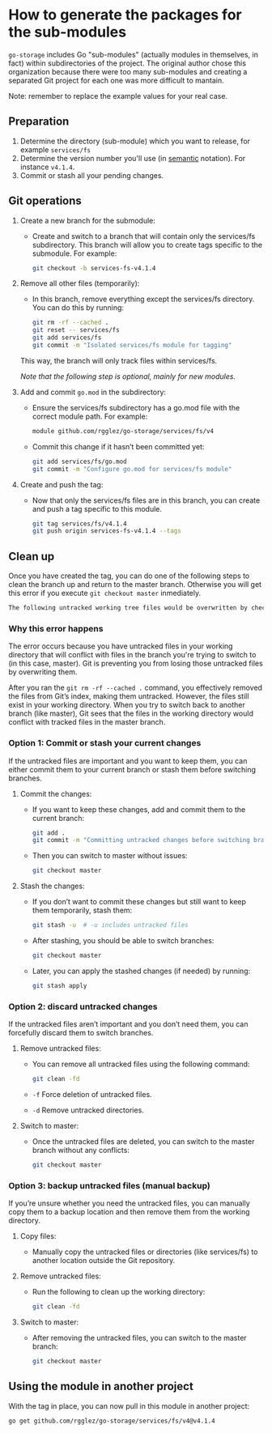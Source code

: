 # How to generate the packages for the sub-modules

```go-storage``` includes Go "sub-modules" (actually modules in themselves, in fact) within subdirectories of the project. The original author chose this organization because there were too many sub-modules and creating a separated Git project for each one was more difficult to mantain.

Note: remember to replace the example values for your real case.

## Preparation

1. Determine the directory (sub-module) which you want to release, for example ```services/fs```
1. Determine the version number you'll use (in [semantic](https://semver.org/) notation). For instance ```v4.1.4```.
1. Commit or stash all your pending changes.

## Git operations

1. Create a new branch for the submodule:

   * Create and switch to a branch that will contain only the services/fs subdirectory. This branch will allow you to create tags specific to the submodule. For example:

      ```bash
      git checkout -b services-fs-v4.1.4
      ```

1. Remove all other files (temporarily):

   * In this branch, remove everything except the services/fs directory. You can do this by running:

      ```bash
      git rm -rf --cached .
      git reset -- services/fs
      git add services/fs
      git commit -m "Isolated services/fs module for tagging"
      ```

   This way, the branch will only track files within services/fs.

   *Note that the following step is optional, mainly for new modules.*

1. Add and commit ```go.mod``` in the subdirectory:

   * Ensure the services/fs subdirectory has a go.mod file with the correct module path. For example:

      ```bash
      module github.com/rgglez/go-storage/services/fs/v4
      ```

   * Commit this change if it hasn’t been committed yet:

      ```bash
      git add services/fs/go.mod
      git commit -m "Configure go.mod for services/fs module"
      ```

1. Create and push the tag:

   * Now that only the services/fs files are in this branch, you can create and push a tag specific to this module.

      ```bash
      git tag services/fs/v4.1.4
      git push origin services-fs-v4.1.4 --tags
      ```

## Clean up

Once you have created the tag, you can do one of the following steps to clean the branch up and return to the master branch. Otherwise you will get this error if you execute ```git checkout master``` inmediately.

```bash
The following untracked working tree files would be overwritten by checkout
```

### Why this error happens

The error occurs because you have untracked files in your working directory that will conflict with files in the branch you're trying to switch to (in this case, master). Git is preventing you from losing those untracked files by overwriting them.

After you ran the ```git rm -rf --cached .``` command, you effectively removed the files from Git’s index, making them untracked. However, the files still exist in your working directory. When you try to switch back to another branch (like master), Git sees that the files in the working directory would conflict with tracked files in the master branch.

### Option 1: Commit or stash your current changes

If the untracked files are important and you want to keep them, you can either commit them to your current branch or stash them before switching branches.

1. Commit the changes:

   * If you want to keep these changes, add and commit them to the current branch:

      ```bash
      git add .
      git commit -m "Committing untracked changes before switching branches"
      ```

   * Then you can switch to master without issues:

      ```bash
      git checkout master
      ```

1. Stash the changes:

   * If you don’t want to commit these changes but still want to keep them temporarily, stash them:

      ```bash
      git stash -u  # -u includes untracked files
      ```

   * After stashing, you should be able to switch branches:

      ```bash
      git checkout master
      ```

   * Later, you can apply the stashed changes (if needed) by running:

      ```bash
      git stash apply
      ```

### Option 2: discard untracked changes

If the untracked files aren’t important and you don’t need them, you can forcefully discard them to switch branches.

1. Remove untracked files:

   * You can remove all untracked files using the following command:

      ```bash
      git clean -fd
      ```

   * ```-f``` Force deletion of untracked files.
   * ```-d``` Remove untracked directories.

1. Switch to master:

   * Once the untracked files are deleted, you can switch to the master branch without any conflicts:

      ```bash
      git checkout master
      ```

### Option 3: backup untracked files (manual backup)

If you’re unsure whether you need the untracked files, you can manually copy them to a backup location and then remove them from the working directory.

1. Copy files:

   * Manually copy the untracked files or directories (like services/fs) to another location outside the Git repository.

1. Remove untracked files:

   * Run the following to clean up the working directory:

      ```bash
      git clean -fd
      ```

1. Switch to master:

   * After removing the untracked files, you can switch to the master branch:

      ```bash
      git checkout master
      ```

## Using the module in another project

With the tag in place, you can now pull in this module in another project:

```bash
go get github.com/rgglez/go-storage/services/fs/v4@v4.1.4
```
